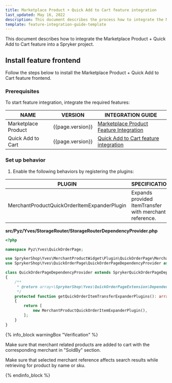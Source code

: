 ```yaml
---
title: Marketplace Product + Quick Add to Cart feature integration
last_updated: May 16, 2022
description: This document describes the process how to integrate the Marketplace Product + Quick Add to Cart feature into a Spryker project.
template: feature-integration-guide-template
---
```


This document describes how to integrate the Marketplace Product + Quick Add to Cart feature into a Spryker project.

## Install feature frontend

Follow the steps below to install the Marketplace Product + Quick Add to Cart feature frontend.

### Prerequisites

To start feature integration, integrate the required features:

| NAME                | VERSION          | INTEGRATION GUIDE                                                                                                                                           |
|---------------------|------------------|-------------------------------------------------------------------------------------------------------------------------------------------------------------|
| Marketplace Product | {{page.version}} | [Marketplace Product Feature Integration](/docs/marketplace/dev/feature-integration-guides/{{page.version}}/marketplace-product-feature-integration.html)|
| Quick Add to Cart   | {{page.version}} | [Quick Add to Cart feature integration](/docs/scos/dev/feature-integration-guides/{{page.version}}/quick-add-to-cart-feature-integration.html)              |

### Set up behavior

1. Enable the following behaviors by registering the plugins:

| PLUGIN                                      | SPECIFICATION                                         | PREREQUISITES | NAMESPACE                                                    |
|---------------------------------------------|-------------------------------------------------------|---------------|--------------------------------------------------------------|
| MerchantProductQuickOrderItemExpanderPlugin | Expands provided ItemTransfer with merchant reference.|               | SprykerShop\Yves\MerchantProductWidget\Plugin\QuickOrderPage |

**src/Pyz/Yves/StorageRouter/StorageRouterDependencyProvider.php**

```php
<?php

namespace Pyz\Yves\QuickOrderPage;

use SprykerShop\Yves\MerchantProductWidget\Plugin\QuickOrderPage\MerchantProductQuickOrderItemExpanderPlugin;
use SprykerShop\Yves\QuickOrderPage\QuickOrderPageDependencyProvider as SprykerQuickOrderPageDependencyProvider;

class QuickOrderPageDependencyProvider extends SprykerQuickOrderPageDependencyProvider
{
    /**
     * @return array<\SprykerShop\Yves\QuickOrderPageExtension\Dependency\Plugin\QuickOrderItemExpanderPluginInterface>
     */
    protected function getQuickOrderItemTransferExpanderPlugins(): array
    {
        return [
            new MerchantProductQuickOrderItemExpanderPlugin(),
        ];
    }
}
```

{% info_block warningBox "Verification" %}

Make sure that merchant related products are added to cart with the corresponding merchant in "SoldBy" section.

Make sure that selected merchant reference affects search results while retrieving for product by name or sku.

{% endinfo_block %}
